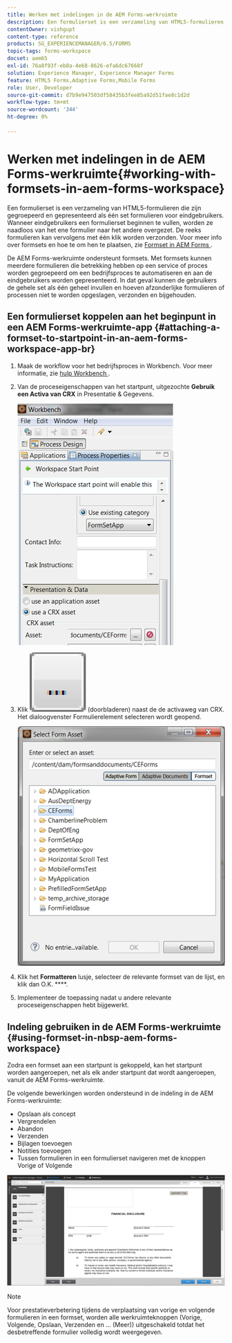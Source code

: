 ```yaml
---
title: Werken met indelingen in de AEM Forms-werkruimte
description: Een formulierset is een verzameling van HTML5-formulieren die zijn gegroepeerd en gepresenteerd als één set formulieren voor eindgebruikers. Leer hoe u in de AEM Forms-werkruimte met formsets kunt werken.
contentOwner: vishgupt
content-type: reference
products: SG_EXPERIENCEMANAGER/6.5/FORMS
topic-tags: forms-workspace
docset: aem65
exl-id: 76a8f93f-eb8a-4e68-8626-efa6dc67668f
solution: Experience Manager, Experience Manager Forms
feature: HTML5 Forms,Adaptive Forms,Mobile Forms
role: User, Developer
source-git-commit: d7b9e947503df58435b3fee85a92d51fae8c1d2d
workflow-type: tm+mt
source-wordcount: '344'
ht-degree: 0%

---
```


# Werken met indelingen in de AEM Forms-werkruimte{#working-with-formsets-in-aem-forms-workspace}

Een formulierset is een verzameling van HTML5-formulieren die zijn gegroepeerd en gepresenteerd als één set formulieren voor eindgebruikers. Wanneer eindgebruikers een formulierset beginnen te vullen, worden ze naadloos van het ene formulier naar het andere overgezet. De reeks formulieren kan vervolgens met één klik worden verzonden. Voor meer info over formsets en hoe te om hen te plaatsen, zie [ Formset in AEM Forms ](../../forms/using/formset-in-aem-forms.md).

De AEM Forms-werkruimte ondersteunt formsets. Met formsets kunnen meerdere formulieren die betrekking hebben op een service of proces worden gegroepeerd om een bedrijfsproces te automatiseren en aan de eindgebruikers worden gepresenteerd. In dat geval kunnen de gebruikers de gehele set als één geheel invullen en hoeven afzonderlijke formulieren of processen niet te worden opgeslagen, verzonden en bijgehouden.

## Een formulierset koppelen aan het beginpunt in een AEM Forms-werkruimte-app {#attaching-a-formset-to-startpoint-in-an-aem-forms-workspace-app-br}

1. Maak de workflow voor het bedrijfsproces in Workbench. Voor meer informatie, zie [ hulp Workbench ](https://www.adobe.com/go/learn_aemforms_workbench_63).
1. Van de proceseigenschappen van het startpunt, uitgezochte **Gebruik een Activa van CRX** in Presentatie &amp; Gegevens.

   ![ 1-3 ](assets/1-3.png)

1. Klik ![ doorbladeren ](assets/browse.png) (doorbladeren) naast de de activaweg van CRX. Het dialoogvenster Formulierelement selecteren wordt geopend.

   ![ 2-1 ](assets/2-1.png)

1. Klik het **Formatteren** lusje, selecteer de relevante formset van de lijst, en klik dan O.K. ****.

1. Implementeer de toepassing nadat u andere relevante proceseigenschappen hebt bijgewerkt.

## Indeling gebruiken in de AEM Forms-werkruimte {#using-formset-in-nbsp-aem-forms-workspace}

Zodra een formset aan een startpunt is gekoppeld, kan het startpunt worden aangeroepen, net als elk ander startpunt dat wordt aangeroepen, vanuit de AEM Forms-werkruimte.

De volgende bewerkingen worden ondersteund in de indeling in de AEM Forms-werkruimte:

* Opslaan als concept
* Vergrendelen
* Abandon
* Verzenden
* Bijlagen toevoegen
* Notities toevoegen
* Tussen formulieren in een formulierset navigeren met de knoppen Vorige of Volgende

![ 3-1 ](assets/3-1.png)

>[!NOTE]
>
>Voor prestatieverbetering tijdens de verplaatsing van vorige en volgende formulieren in een formset, worden alle werkruimteknoppen (Vorige, Volgende, Opslaan, Verzenden en ... (Meer)) uitgeschakeld totdat het desbetreffende formulier volledig wordt weergegeven.
